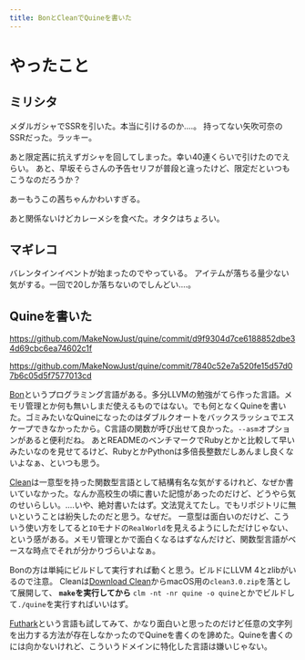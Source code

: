 ```yaml
---
title: BonとCleanでQuineを書いた
---
```


# やったこと

## ミリシタ

メダルガシャでSSRを引いた。本当に引けるのか‥‥。
持ってない矢吹可奈のSSRだった。ラッキー。

あと限定茜に抗えずガシャを回してしまった。幸い40連くらいで引けたのでえらい。
あと、早坂そらさんの予告セリフが普段と違ったけど、限定だといつもこうなのだろうか？

あーもうこの茜ちゃんかわいすぎる。

あと関係ないけどカレーメシを食べた。オタクはちょろい。

## マギレコ

バレンタインイベントが始まったのでやっている。
アイテムが落ちる量少ない気がする。一回で20しか落ちないのでしんどい‥‥。

## Quineを書いた

https://github.com/MakeNowJust/quine/commit/d9f9304d7ce6188852dbe34d69cbc6ea74602c1f

https://github.com/MakeNowJust/quine/commit/7840c52e7a520fe15d57d07b6c05d5f7577013cd

[Bon](https://github.com/FBMachine/bon)というプログラミング言語がある。多分LLVMの勉強がてら作った言語。メモリ管理とか何も無いしまだ使えるものではない。でも何となくQuineを書いた。ゴミみたいなQuineになったのはダブルクオートをバックスラッシュでエスケープできなかったから。C言語の関数が呼び出せて良かった。`--asm`オプションがあると便利だね。
あとREADMEのベンチマークでRubyとかと比較して早いみたいなのを見せてるけど、RubyとかPythonは多倍長整数だしあんまし良くないよなぁ、といつも思う。

[Clean](https://clean.cs.ru.nl/Clean)は一意型を持った関数型言語として結構有名な気がするけれど、なぜか書いていなかった。なんか高校生の頃に書いた記憶があったのだけど、どうやら気のせいらしい。‥‥いや、絶対書いたはず。文法覚えてたし。でもリポジトリに無いということは紛失したのだと思う。なぜだ。
一意型は面白いのだけど、こういう使い方をしてると`IO`モナドの`RealWorld`を見えるようにしただけじゃない、という感がある。メモリ管理とかで面白くなるはずなんだけど、関数型言語がベースな時点でそれが分かりづらいよなぁ。

Bonの方は単純にビルドして実行すれば動くと思う。ビルドにLLVM 4とzlibがいるので注意。
Cleanは[Download Clean](https://clean.cs.ru.nl/Download_Clean)からmacOS用の`clean3.0.zip`を落として展開して、 **`make`を実行してから** `clm -nt -nr quine -o quine`とかでビルドして`./quine`を実行すればいいはず。

[Futhark](https://futhark-lang.org)という言語も試してみて、かなり面白いと思ったのだけど任意の文字列を出力する方法が存在しなかったのでQuineを書くのを諦めた。Quineを書くのには向かないけれど、こういうドメインに特化した言語は嫌いじゃない。
